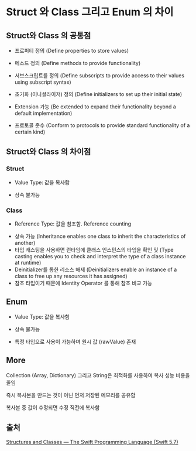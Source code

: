 # Struct 와 Class 그리고 Enum 의 차이

## Struct와 Class 의 공통점

* 프로퍼티 정의 (Define properties to store values)

* 메소드 정의 (Define methods to provide functionality)

* 서브스크립트를 정의 (Define subscripts to provide access to their values using subscript syntax)

* 초기화 (이니셜라이저) 정의 (Define initializers to set up their initial state)

* Extension 가능 (Be extended to expand their functionality beyond a default implementation)

* 프로토콜 준수 (Conform to protocols to provide standard functionality of a certain kind)



## Struct와 Class 의 차이점

### Struct

* Value Type: 값을 복사함

* 상속 불가능

### Class

* Reference Type: 값을 참조함. Reference counting
- 상속 가능 (Inheritance enables one class to inherit the characteristics of another)
- 타입 캐스팅을 사용하면 런타임에 클래스 인스턴스의 타입을 확인 및 (Type casting enables you to check and interpret the type of a class instance at runtime)
- Deinitializer를 통한 리소스 해제 (Deinitializers enable an instance of a class to free up any resources it has assigned)
- 참조 타입이기 때문에 Identity Operator 를 통해 참조 비교 가능



## Enum

* Value Type: 값을 복사함

* 상속 불가능

* 특정 타입으로 사용이 가능하며 원시 값 (rawValue) 존재 



## More

Collection (Array, Dictionary) 그리고 String은 최적화를 사용하여 복사 성능 비용을 줄임

즉시 복사본을 만드는 것이 아닌 먼저 저장된 메모리를 공유함

복사본 중 값이 수정되면 수정 직전에 복사함



## 출처

[Structures and Classes &mdash; The Swift Programming Language (Swift 5.7)](https://docs.swift.org/swift-book/LanguageGuide/ClassesAndStructures.html)
